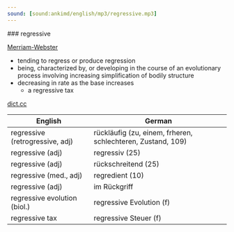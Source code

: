 ```yaml
---
sound: [sound:ankimd/english/mp3/regressive.mp3]
---
```


\### regressive

[Merriam-Webster](https://www.merriam-webster.com/dictionary/regressive)

- tending to regress or produce regression
- being, characterized by, or developing in the course of an evolutionary process involving increasing simplification of bodily structure
- decreasing in rate as the base increases
    - a regressive tax

[dict.cc](https://www.dict.cc/regressive)

| English        | German       |
| -------------- | ------------ |
| regressive (retrogressive, adj) | rückläufig (zu, einem, frheren, schlechteren, Zustand, 109) |
| regressive (adj) | regressiv (25) |
| regressive (adj) | rückschreitend (25) |
| regressive (med., adj) | regredient (10) |
| regressive (adj) | im Rückgriff |
| regressive evolution (biol.) | regressive Evolution (f) |
| regressive tax | regressive Steuer (f) |
